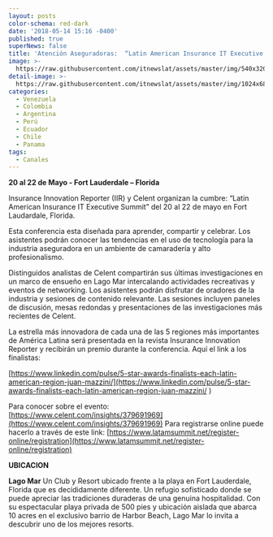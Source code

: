 ```yaml
---
layout: posts
color-schema: red-dark
date: '2018-05-14 15:16 -0400'
published: true
superNews: false
title: 'Atención Aseguradoras:  “Latin American Insurance IT Executive Summit”'
image: >-
  https://raw.githubusercontent.com/itnewslat/assets/master/img/540x320/LAITES-p.jpg
detail-image: >-
  https://raw.githubusercontent.com/itnewslat/assets/master/img/1024x680/LAITES-g.jpg
categories:
  - Venezuela
  - Colombia
  - Argentina
  - Perú
  - Ecuador
  - Chile
  - Panama
tags:
  - Canales
---
```

**20 al 22 de  Mayo - Fort Lauderdale – Florida**

Insurance Innovation Reporter (IIR) y Celent organizan la cumbre: “Latin American Insurance IT Executive Summit” del 20 al 22 de mayo en Fort Laudardale, Florida. 

Esta conferencia esta diseñada para aprender, compartir y celebrar. Los asistentes podrán conocer las tendencias en el uso de tecnología para la industria aseguradora en un ambiente de camaradería y alto profesionalismo. 

Distinguidos analistas de Celent compartirán sus últimas investigaciones en un marco de ensueño en Lago Mar intercalando actividades recreativas y eventos de networking. Los asistentes podrán disfrutar de oradores de la industria y sesiones de contenido relevante. Las sesiones incluyen paneles de discusión, mesas redondas y presentaciones de las investigaciones más recientes de Celent.

La estrella más innovadora de cada una de las 5 regiones más importantes de América Latina será presentada en la revista Insurance Innovation Reporter y recibirán  un premio durante la conferencia. Aquí el link a los finalistas:

[https://www.linkedin.com/pulse/5-star-awards-finalists-each-latin-american-region-juan-mazzini/](https://www.linkedin.com/pulse/5-star-awards-finalists-each-latin-american-region-juan-mazzini/ )

Para conocer sobre el evento: [https://www.celent.com/insights/379691969](https://www.celent.com/insights/379691969) 
Para registrarse online puede hacerlo a través de este link: [https://www.latamsummit.net/register-online/registration](https://www.latamsummit.net/register-online/registration)

**UBICACION**

**Lago Mar**
Un Club y Resort ubicado frente a la playa en Fort Lauderdale, Florida que es decididamente diferente. Un refugio sofisticado donde se puede apreciar las tradiciones duraderas de una genuina hospitalidad. Con su espectacular playa privada de 500 pies y ubicación aislada que abarca 10 acres en el exclusivo barrio de Harbor Beach, Lago Mar lo invita a descubrir uno de los mejores resorts.
